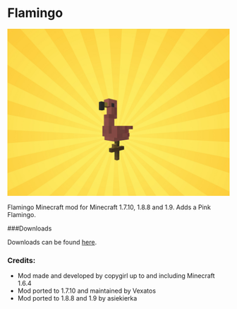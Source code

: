 Flamingo
========

![The amazing Pink Flamingo!](docs/flamingo.png)

Flamingo Minecraft mod for Minecraft 1.7.10, 1.8.8 and 1.9. Adds a Pink Flamingo.

###Downloads

Downloads can be found [here](https://github.com/Vexatos/Flamingo/releases).

### Credits:

  - Mod made and developed by copygirl up to and including Minecraft 1.6.4
  - Mod ported to 1.7.10 and maintained by Vexatos
  - Mod ported to 1.8.8 and 1.9 by asiekierka
